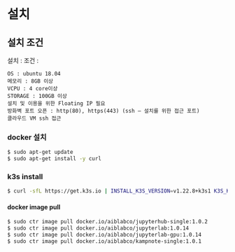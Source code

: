 # 설치

## 설치 조건
설치 :
조건 : 

```
OS : ubuntu 18.04
메모리 : 8GB 이상
VCPU : 4 core이상
STORAGE : 100GB 이상
설치 및 이용을 위한 Floating IP 필요
방화벽 포트 오픈 : http(80), https(443) (ssh – 설치를 위한 접근 포트)
클라우드 VM ssh 접근
```

### docker 설치
```sh
$ sudo apt-get update
$ sudo apt-get install -y curl
```

### k3s install
```sh
$ curl -sfL https://get.k3s.io | INSTALL_K3S_VERSION=v1.22.8+k3s1 K3S_KUBECONFIG_MODE="644" sh -s –
```

#### docker image pull
```sh
$ sudo ctr image pull docker.io/aiblabco/jupyterhub-single:1.0.2
$ sudo ctr image pull docker.io/aiblabco/jupyterlab:1.0.14
$ sudo ctr image pull docker.io/aiblabco/jupyterlab-gpu:1.0.14
$ sudo ctr image pull docker.io/aiblabco/kampnote-single:1.0.1
```


